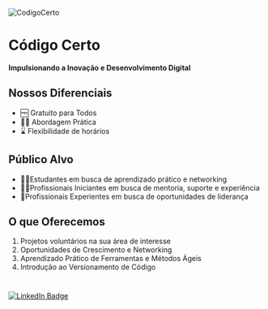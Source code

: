 ![CodigoCerto](https://utfs.io/f/3b2340e8-5523-4aca-a549-0688fd07450e-j4edu.jfif)

# Código Certo

**Impulsionando a Inovação e Desenvolvimento Digital**

## Nossos Diferenciais

- 🆓 Gratuito para Todos
- 👨‍💻 Abordagem Prática
- ⌛ Flexibilidade de horários

## Público Alvo

- 🧑‍🎓Estudantes em busca de aprendizado prático e networking
- 🧑‍💼Profissionais Iniciantes em busca de mentoria, suporte e experiência
- 🧓Profissionais Experientes em busca de oportunidades de liderança

## O que Oferecemos

1. Projetos voluntários na sua área de interesse
2. Oportunidades de Crescimento e Networking
3. Aprendizado Prático de Ferramentas e Métodos Ágeis
4. Introdução ao Versionamento de Código

#

<a href="https://www.linkedin.com/company/codigocerto/">
  <img src="https://img.shields.io/badge/LinkedIn-blue?style=for-the-badge&logo=linkedin&logoColor=white" alt="LinkedIn Badge"/>
</a>
